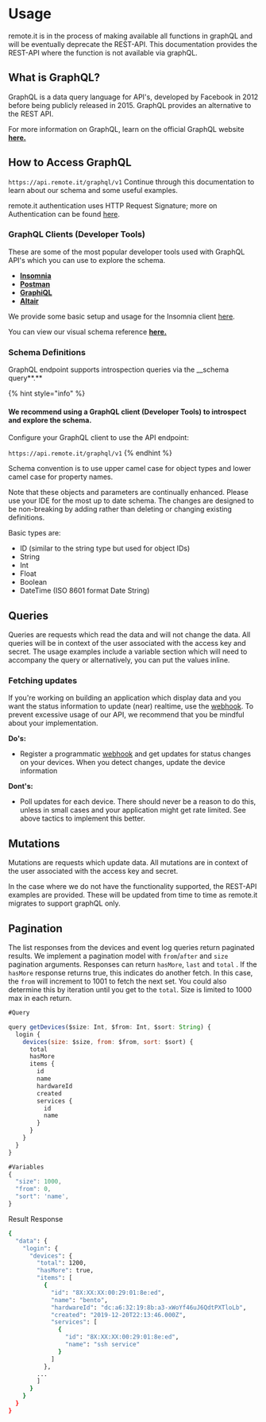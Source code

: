 # Usage

remote.it is in the process of making available all functions in graphQL and will be eventually deprecate the REST-API. This documentation provides the REST-API where the function is not available via graphQL.

## What is GraphQL?

GraphQL is a data query language for API's, developed by Facebook in 2012 before being publicly released in 2015. GraphQL provides an alternative to the REST API.

For more information on GraphQL, learn on the official GraphQL website [**here.**](https://graphql.org)

## How to Access GraphQL

`https://api.remote.it/graphql/v1` Continue through this documentation to learn about our schema and some useful examples.

remote.it authentication uses HTTP Request Signature; more on Authentication can be found [here](../authentication.md).

### GraphQL Clients (Developer Tools)

These are some of the most popular developer tools used with GraphQL API's which you can use to explore the schema.

* [**Insomnia**](https://insomnia.rest/graphql/)
* [**Postman**](https://www.getpostman.com)
* [**GraphiQL**](https://www.electronjs.org/apps/graphiql)
* [**Altair**](https://altair.sirmuel.design)

We provide some basic setup and usage for the Insomnia client [here](../using-developer-tools.md).

You can view our visual schema reference [**here.**](https://api.remote.it/graphql/v1/doc)

### **Schema Definitions**

GraphQL endpoint supports introspection queries via the \_\_schema query**.**

{% hint style="info" %}
#### We recommend using a GraphQL client (Developer Tools) to introspect and explore the schema.

Configure your GraphQL client to use the API endpoint:&#x20;

`https://api.remote.it/graphql/v1`
{% endhint %}

Schema convention is to use upper camel case for object types and lower camel case for property names.

Note that these objects and parameters are continually enhanced. Please use your IDE for the most up to date schema. The changes are designed to be non-breaking by adding rather than deleting or changing existing definitions.

Basic types are:

* ID (similar to the string type but used for object IDs)
* String
* Int
* Float
* Boolean
* DateTime (ISO 8601 format Date String)

## Queries

Queries are requests which read the data and will not change the data. All queries will be in context of the user associated with the access key and secret. The usage examples include a variable section which will need to accompany the query or alternatively, you can put the values inline.&#x20;

### Fetching updates

If you're working on building an application which display data and you want the status information to update (near) realtime, use the [webhook](../../webhooks.md). To prevent excessive usage of our API, we recommend that you be mindful about your implementation.

**Do's:**

* Register a programmatic [webhook](../../webhooks.md) and get updates for status changes on your devices. When you detect changes, update the device information

**Dont's:**

* Poll updates for each device. There should never be a reason to do this, unless in small cases and your application might get rate limited. See above tactics to implement this better.

## Mutations

Mutations are requests which update data. All mutations are in context of the user associated with the access key and secret.

In the case where we do not have the functionality supported, the REST-API examples are provided. These will be updated from time to time as remote.it migrates to support graphQL only.

## Pagination

The list responses from the devices and event log queries return paginated results. We implement a pagination model with `from`/`after` and `size` pagination arguments. Responses can return `hasMore`, `last` and `total` . If the `hasMore` response returns true, this indicates do another fetch. In this case, the `from` will increment to 1001 to fetch the next set. You could also determine this by iteration until you get to the `total`. Size is limited to 1000 max in each return.

```javascript
#Query

query getDevices($size: Int, $from: Int, $sort: String) {
  login {
    devices(size: $size, from: $from, sort: $sort) {
      total
      hasMore
      items {
        id
        name
        hardwareId
        created
        services {
          id
          name
        }
      }
    }
  }
}

#Variables
{
  "size": 1000,
  "from": 0,
  "sort": 'name',
}
```

Result Response

```bash
{
  "data": {
    "login": {
      "devices": {
        "total": 1200,
        "hasMore": true,
        "items": [
          {
            "id": "8X:XX:XX:00:29:01:8e:ed",
            "name": "bento",
            "hardwareId": "dc:a6:32:19:8b:a3-xWoYf46uJ6QdtPXTloLb",
            "created": "2019-12-20T22:13:46.000Z",
            "services": [
              {
                "id": "8X:XX:XX:00:29:01:8e:ed",
                "name": "ssh service"
              }
            ]
          },
        ...
        ]
      }
    }
  }
}    
```
